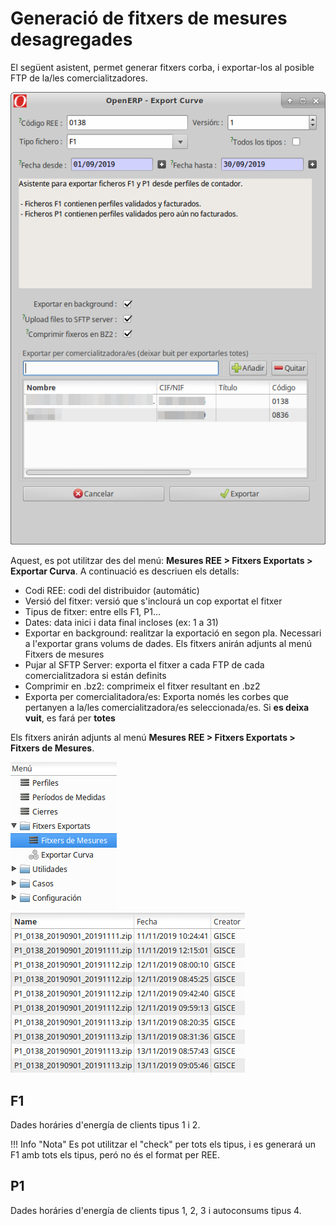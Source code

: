 # Generació de fitxers de mesures desagregades

El següent asistent, permet generar fitxers corba, i exportar-los al posible FTP
de la/les comercialitzadores.

![](_static/medidas/f1.png)

Aquest, es pot utilitzar des del menú: **Mesures REE > Fitxers Exportats > Exportar Curva**.
A continuació es descriuen els detalls:

* Codi REE: codi del distribuidor (automátic)
* Versió del fitxer: versió que s'inclourá un cop exportat el fitxer
* Tipus de fitxer: entre ells F1, P1...
* Dates: data inici i data final incloses (ex: 1 a 31)
* Exportar en background: realitzar la exportació en segon pla. Necessari a
l'exportar grans volums de dades. Els fitxers anirán adjunts al menú Fitxers de
mesures
* Pujar al SFTP Server: exporta el fitxer a cada FTP de cada comercialitzadora
si están definits
* Comprimir en .bz2: comprimeix el fitxer resultant en .bz2
* Exporta per comercialitadora/es: Exporta només les corbes que pertanyen a
la/les comercialitzadora/es seleccionada/es. Si **es deixa vuit**, es fará per
**totes**

Els fitxers anirán adjunts al menú **Mesures REE > Fitxers Exportats > Fitxers de Mesures**.

![](_static/medidas/menu_desagregados.png)
![](_static/medidas/ficheros_desagregados_generados.png)

## F1

Dades horáries d'energía de clients tipus 1 i 2.

!!! Info "Nota"
    Es pot utilitzar el "check" per tots els tipus, i es generará un F1 amb
    tots els tipus, peró no és el format per REE.


## P1

Dades horáries d'energía de clients tipus 1, 2, 3 i autoconsums tipus 4.
